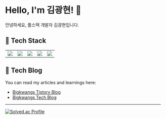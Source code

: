 # Hello, I'm 김광현! :wave:

안녕하세요, 풀스택 개발자 김광현입니다.

## :toolbox: **Tech Stack**
<table>
<tr>
    <td align="center">
         <img src="https://img.shields.io/badge/nodedotjs-339933?style=for-the-badge&logo=nodedotjs&logoColor=white">
    </td>
    <td align="center">
         <img src="https://img.shields.io/badge/typescript-3178C6?style=for-the-badge&logo=typescript&logoColor=white">
    </td>
    <td align="center">
         <img src="https://img.shields.io/badge/javascript-F7DF1E?style=for-the-badge&logo=javascript&logoColor=white">
    </td>
    <td align="center">
         <img src="https://img.shields.io/badge/Python-3776AB?style=for-the-badge&logo=Python&logoColor=white">
    </td>
    <td align="center">
         <img src="https://img.shields.io/badge/cplusplus-00599C?style=for-the-badge&logo=cplusplus&logoColor=white">
    </td>
</tr>
</table>

## :notebook_with_decorative_cover: **Tech Blog**
You can read my articles and learnings here: 
- [Bigkwangs Tistory Blog](https://bigkwangs.tistory.com)
- [Bigkwangs Tech Blog](https://techblog-d0e3tnefd-rhkdguskim.vercel.app)

---
[![Solved.ac Profile](http://mazassumnida.wtf/api/generate_badge?boj=rhkdguskim)](https://solved.ac/rhkdguskim)
